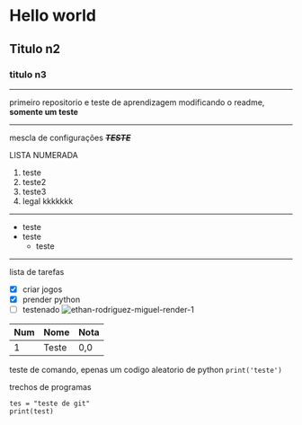 # Hello world
## Titulo n2
### titulo n3
***
primeiro repositorio e teste de aprendizagem
modificando o readme, **somente um teste**
***
mescla de configurações __*~~TESTE~~*__

LISTA NUMERADA
1. teste
2. teste2
3. teste3
4. legal kkkkkkk
***
* teste
* teste
   * teste
***
lista de tarefas

- [x] criar jogos
- [x] prender python
- [ ] testenado
![ethan-rodriguez-miguel-render-1](https://github.com/user-attachments/assets/ef02d5da-c7b4-4036-a2a0-e1530ff3ec7d)

Num | Nome | Nota
---|---|---
1|Teste|0,0

teste de comando, epenas um codigo aleatorio de python `print('teste')`

trechos de programas 
```
tes = "teste de git"
print(test)


```